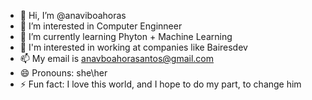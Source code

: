 - 👋 Hi, I’m @anaviboahoras
- 👀 I’m interested in Computer Enginneer
- 🌱 I’m currently learning Phyton + Machine Learning
- 💞️ I'm interested in working at companies like Bairesdev
- 📫 My email is anavboahorasantos@gmail.com
- 😄 Pronouns: she\her
- ⚡ Fun fact: I love this world, and I hope to do my part, to change him

<!---
anaviboahoras/anaviboahoras is a ✨ special ✨ repository because its `README.md` (this file) appears on your GitHub profile.
You can click the Preview link to take a look at your changes.
--->
